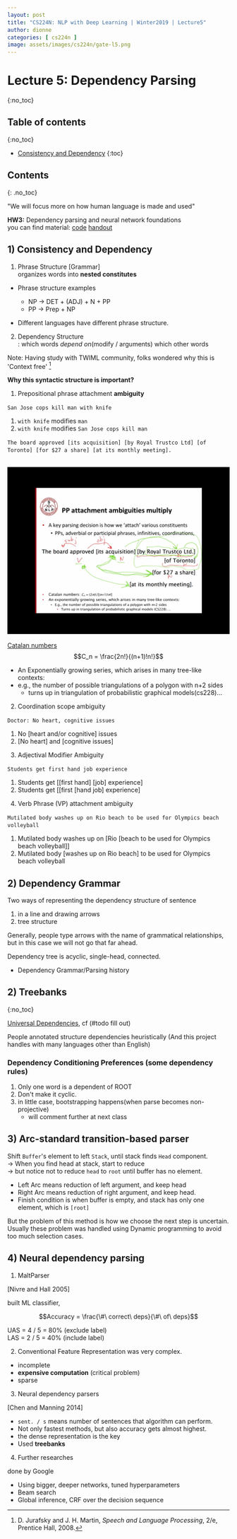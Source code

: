 ```yaml
---
layout: post
title: "CS224N: NLP with Deep Learning | Winter2019 | Lecture5"
author: dionne
categories: [ cs224n ]
image: assets/images/cs224n/gate-l5.png
---
```


# Lecture 5: Dependency Parsing
{:no_toc}

## Table of contents
{:no_toc}

- [Consistency and Dependency](#1\)-consistency-and-dependency)
{:toc}

## Contents
{: .no_toc}


"We will focus more on how human language is made and used"

**HW3:** Dependency parsing and neural network foundations<br/> you can find material: [code](https://web.stanford.edu/class/archive/cs/cs224n/cs224n.1194/assignments/a3.zip) [handout](https://web.stanford.edu/class/archive/cs/cs224n/cs224n.1194/assignments/a3.pdf)

## 1) Consistency and Dependency

1) Phrase Structure [Grammar]<br/>
organizes words into **nested constitutes**

- Phrase structure examples
	- NP -> DET + (ADJ) + N + PP
	- PP -> Prep + NP

- Different languages have different phrase structure.

2) Dependency Structure
<br/>: which words *depend on*(modify / arguments) which other words

Note: Having study with TWIML community, folks wondered why this is 'Context free' [^1]

**Why this syntactic structure is important?**

1) Prepositional phrase attachment **ambiguity**

`San Jose cops kill man with knife`

1. `with knife` modifies `man`
2.  `with knife` modifies `San Jose cops kill man`

`The board approved [its acquisition] [by Royal Trustco Ltd] [of Toronto] [for $27 a share] [at its monthly meeting].`
<br/>
<br/>

![](/assets/images/cs224n/l5-pp.PNG)

[Catalan numbers](https://en.wikipedia.org/wiki/Catalan_number) $$C_n = \frac{2n!}{(n+1)!n!}$$

- An Exponentially growing series, which arises in many tree-like contexts:
- e.g., the number of possible triangulations of a polygon with n+2 sides
	- turns up in triangulation of probabilistic graphical models(cs228)...

2) Coordination scope ambiguity

`Doctor: No heart, cognitive issues`

1. No [heart and/or cognitive] issues
2. [No heart] and [cognitive issues]

3) Adjectival Modifier Ambiguity

`Students get first hand job experience`

1. Students get [[first hand] [job] experience]
2. Students get [[first [hand job] experience]

4) Verb Phrase (VP) attachment ambiguity

`Mutilated body washes up on Rio beach to be used for Olympics beach volleyball`

1. Mutilated body washes up on [Rio [beach to be used for Olympics beach volleyball]]
2. Mutilated body [washes up on Rio beach] to be used for Olympics beach volleyball

## 2) Dependency Grammar

Two ways of representing the dependency structure of sentence

1. in a line and drawing arrows
2. tree structure

Generally, people type arrows with the name of grammatical relationships, but in this case we will not go that far ahead.

Dependency tree is acyclic, single-head, connected.

- Dependency Grammar/Parsing history

## 2) Treebanks
{:no_toc}

[Universal Dependencies](http://universaldependencies.org/), cf (#todo fill out)

People annotated structure dependencies heuristically (And this project handles with many languages other than English)

### Dependency Conditioning Preferences (some dependency rules)

1. Only one word is a dependent of ROOT
2. Don't make it cyclic.
3. in little case, bootstrapping happens(when parse becomes non-projective)
	- will comment further at next class

## 3) Arc-standard transition-based parser

Shift `Buffer`'s element to left `Stack`, until stack finds `Head` component.
<br/>-> When you find head at stack, start to reduce
<br/>-> but notice not to reduce `head` to `root` until buffer has no element.

- Left Arc means reduction of left argument, and keep head
- Right Arc means reduction of right argument, and keep head.
- Finish condition is when buffer is empty, and stack has only one element, which is `[root]`


But the problem of this method is how we choose the next step is uncertain.<br/>
Usually these problem was handled using Dynamic programming to avoid too much selection cases.

## 4) Neural dependency parsing

1) MaltParser

[Nivre and Hall 2005]

built ML classifier,

$$Accuracy = \frac{\#\ correct\ deps}{\#\ of\ deps}$$

UAS = 4 / 5 = 80% (exclude label)
<br/>LAS =  2 / 5 = 40% (include label)

2) Conventional Feature Representation was very complex.

- incomplete
- **expensive computation** (critical problem)
- sparse

3) Neural dependency parsers

[Chen and Manning 2014]

* `sent. / s` means number of sentences that algorithm can perform.
* Not only fastest methods, but also accuracy gets almost highest.
* the dense representation is the key 
* Used **treebanks**

4) Further researches

done by Google

- Using bigger, deeper networks, tuned hyperparameters
- Beam search
- Global inference, CRF over the decision sequence


[^1]: D. Jurafsky and J. H. Martin, *Speech and Language Processing*, 2/e, Prentice Hall, 2008.

